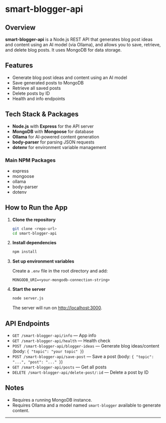 # smart-blogger-api

## Overview

**smart-blogger-api** is a Node.js REST API that generates blog post ideas and content using an AI model (via Ollama), and allows you to save, retrieve, and delete blog posts. It uses MongoDB for data storage.

## Features

- Generate blog post ideas and content using an AI model
- Save generated posts to MongoDB
- Retrieve all saved posts
- Delete posts by ID
- Health and info endpoints

## Tech Stack & Packages

- **Node.js** with **Express** for the API server
- **MongoDB** with **Mongoose** for database
- **Ollama** for AI-powered content generation
- **body-parser** for parsing JSON requests
- **dotenv** for environment variable management

### Main NPM Packages

- express
- mongoose
- ollama
- body-parser
- dotenv

## How to Run the App

1. **Clone the repository**

   ```sh
   git clone <repo-url>
   cd smart-blogger-api
   ```

2. **Install dependencies**

   ```sh
   npm install
   ```

3. **Set up environment variables**

   Create a `.env` file in the root directory and add:

   ```env
   MONGODB_URI=<your-mongodb-connection-string>
   ```

4. **Start the server**

   ```sh
   node server.js
   ```

   The server will run on [http://localhost:3000](http://localhost:3000).

## API Endpoints

- `GET /smart-blogger-api/info` — App info
- `GET /smart-blogger-api/health` — Health check
- `POST /smart-blogger-api/blogger-ideas` — Generate blog ideas/content (body: `{ "topic": "your topic" }`)
- `POST /smart-blogger-api/save-post` — Save a post (body: `{ "topic": "...", "post": "..." }`)
- `GET /smart-blogger-api/posts` — Get all posts
- `DELETE /smart-blogger-api/delete-post/:id` — Delete a post by ID

## Notes

- Requires a running MongoDB instance.
- Requires Ollama and a model named `smart-blogger` available to generate content.

---
